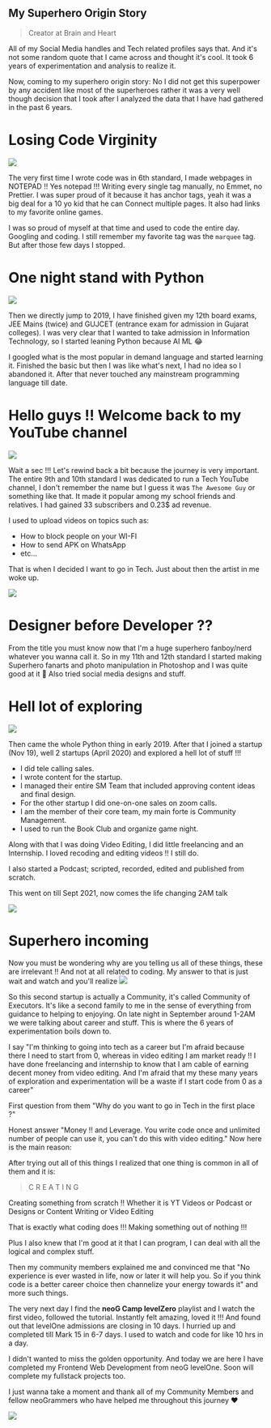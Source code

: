 ## My Superhero Origin Story

> Creator at Brain and Heart

All of my Social Media handles and Tech related profiles says that. And it's not some random quote that I came across and thought it's cool. It took 6 years of experimentation and analysis to realize it.

Now, coming to my superhero origin story: No I did not get this superpower by any accident like most of the superheroes rather it was a very well though decision that I took after I analyzed the data that I have had gathered in the past 6 years.

# Losing Code Virginity

![](https://thumbs.gfycat.com/ConcreteDisguisedHyracotherium-size_restricted.gif)

The very first time I wrote code was in 6th standard, I made webpages in NOTEPAD !! Yes notepad !!! Writing every single tag manually, no Emmet, no Prettier. I was super proud of it because it has anchor tags, yeah it was a big deal for a 10 yo kid that he can Connect multiple pages. It also had links to my favorite online games.

I was so proud of myself at that time and used to code the entire day. Googling and coding. I still remember my favorite tag was the `marquee` tag. But after those few days I stopped.

# One night stand with Python

![](https://media.giphy.com/media/w89ak63KNl0nJl80ig/giphy-downsized.gif)

Then we directly jump to 2019, I have finished given my 12th board exams, JEE Mains (twice) and GUJCET (entrance exam for admission in Gujarat colleges). I was very clear that I wanted to take admission in Information Technology, so I started leaning Python because AI ML 😂

I googled what is the most popular in demand language and started learning it. Finished the basic but then I was like what's next, I had no idea so I abandoned it. After that never touched any mainstream programming language till date.

# Hello guys !! Welcome back to my YouTube channel

![](https://c.tenor.com/kIXvyn6TkQUAAAAC/chaliye-shuru-karte-hain-technical.gif)

Wait a sec !!! Let's rewind back a bit because the journey is very important. The entire 9th and 10th standard I was dedicated to run a Tech YouTube channel, I don't remember the name but I guess it was `The Awesome Guy` or something like that. It made it popular among my school friends and relatives. I had gained 33 subscribers and 0.23$ ad revenue. 

I used to upload videos on topics such as: 
- How to block people on your WI-FI
- How to send APK on WhatsApp
- etc...

That is when I decided I want to go in Tech. Just about then the artist in me woke up.

![](https://media.giphy.com/media/d31vTpVi1LAcDvdm/giphy.gif)

# Designer before Developer ??

From the title you must know now that I'm a huge superhero fanboy/nerd whatever you wanna call it. So in my 11th and 12th standard I started making Superhero fanarts and photo manipulation in Photoshop and I was quite good at it 🙈 Also tried social media designs and stuff.

# Hell lot of exploring

![](https://media.giphy.com/media/10zsjaH4g0GgmY/giphy.gif)

Then came the whole Python thing in early 2019. After that I joined a startup (Nov 19), well 2 startups (April 2020) and explored a hell lot of stuff !!! 

- I did tele calling sales.
- I wrote content for the startup.
- I managed their entire SM Team that included approving content ideas and final design.
- For the other startup I did one-on-one sales on zoom calls.
- I am the member of their core team, my main forte is Community Management.
- I used to run the Book Club and organize game night.

Along with that I was doing Video Editing, I did little freelancing and an Internship. I loved recoding and editing videos !! I still do. 

I also started a Podcast; scripted, recorded, edited and published from scratch.

This went on till Sept 2021, now comes the life changing 2AM talk 

![](https://media.giphy.com/media/ISOckXUybVfQ4/giphy.gif)

# Superhero incoming

Now you must be wondering why are you telling us all of these things, these are irrelevant !! And not at all related to coding. My answer to that is just wait and watch and you'll realize ![](https://media.giphy.com/media/KEYEpIngcmXlHetDqz/giphy.gif)  

So this second startup is actually a Community, it's called Community of Executors. It's like a second family to me in the sense of everything from guidance to helping to enjoying. On late night in September around 1-2AM we were talking about career and stuff. This is where the 6 years of experimentation boils down to.

I say "I'm thinking to going into tech as a career but I'm afraid because there I need to start from 0, whereas in video editing I am market ready !! I have done freelancing and internship to know that I am cable of earning decent money from video editing. And I'm afraid that my these many years of exploration and experimentation will be a waste if I start code from 0 as a career"

First question from them "Why do you want to go in Tech in the first place ?"

Honest answer "Money !! and Leverage. You write code once and unlimited number of people can use it, you can't do this with video editing." Now here is the main reason: 

After trying out all of this things I realized that one thing is common in all of them and it is: 

> C R E A T I N G

Creating something from scratch !! Whether it is YT Videos or Podcast or Designs or Content Writing or Video Editing

That is exactly what coding does !!! Making something out of nothing !!!

Plus I also knew that I'm good at it that I can program, I can deal with all the logical and complex stuff. 

Then my community members explained me and convinced me that "No experience is ever wasted in life, now or later it will help you. So if you think code is a better career choice then channelize your energy towards it" and more such things.

The very next day I find the **neoG Camp levelZero** playlist and I watch the first video, followed the tutorial. Instantly felt amazing, loved it !!! And found out that levelOne admissions are closing in 10 days. I hurried up and completed till Mark 15 in 6-7 days. I used to watch and code for like 10 hrs in a day. 

I didn't wanted to miss the golden opportunity. And today we are here I have completed my Frontend Web Development from neoG levelOne. Soon will complete my fullstack projects too.

I just wanna take a moment and thank all of my Community Members and fellow neoGrammers who have helped me throughout this journey ❤

![](https://media.giphy.com/media/l2ZDUVbw657jD9bs4/giphy.gif)